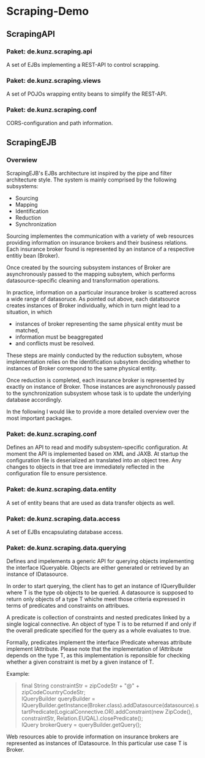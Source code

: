 # Scraping-Demo

## ScrapingAPI

### Paket: de.kunz.scraping.api

A set of EJBs implementing a REST-API to control scrapping. 

### Paket: de.kunz.scraping.views

A set of POJOs wrapping entity beans to simplify the REST-API. 

### Paket: de.kunz.scraping.conf

CORS-configuration and path information.

## ScrapingEJB

### Overwiew

ScrapingEJB's EJBs architecture ist inspired by the pipe and filter architecture style. The system is mainly comprised by the following subsystems: 

* Sourcing
* Mapping
* Identification
* Reduction 
* Synchronization 

Sourcing implementes the communication with a variety of web resources providing information on insurance brokers and their business relations. Each insurance broker found is represented by an instance of a respective entitiy bean (Broker).  

Once created by the sourcing subsystem instances of Broker are asynchronously passed to the mapping subsytem, which performs datasource-specific cleaning and transformation operations.  

In practice, information on a particular insurance broker is scattered across a wide range of datasoruce. As pointed out above, each datatsource creates instances of Broker individually, which in turn might lead to a situation, in which 

* instances of broker representing the same physical entity must be matched,
* information must be beaggregated
* and conflicts must be resolved. 

These steps are mainly conducted by the reduction subsytem, whose implementation relies on the identification subsytem deciding whether to instances of Broker correspond to the same physical entity. 

Once reduction is completed, each insurance broker is represented by exactly on instance of Broker. Those instances are asynchronously passed to the synchronization subsystem whose task is to update the underlying database accordingly. 

In the following I would like to provide a more detailed overview over the most important packages.

### Paket: de.kunz.scraping.conf

Defines an API to read and modify subsystem-specific configuration. At moment the API is implemented based on XML and JAXB. At startup the configuration file is deserialized an translated into an object tree. Any changes to objects in that tree are immediately reflected in the configuration file to ensure persistence. 

### Paket: de.kunz.scraping.data.entity

A set of entity beans that are used as data transfer objects as well. 

### Paket: de.kunz.scraping.data.access

A set of EJBs encapsulating database access. 

### Paket: de.kunz.scraping.data.querying

Defines and impelements a generic API for querying objects implementing the interface IQueryable. Objects are either generated or retrieved by an instance of IDatasource. 

In order to start querying, the client has to get an instance of IQueryBuilder<T> where T is the type ob objects to be queried. A datasource is supposed to return only objects of a type T whiche meet those criteria expressed in terms of predicates and constraints on attribues. 
  
A predicate is collection of constraints and nested predicates linked by a single logical connective. An object of type T is to be returned if and only if the overall predicate specified for the query as a whole evaluates to true.
  
Formally, predicates implement the interface IPredicate<T> whereas attribute implement IAttribute<T>. Please note that the implementation of IAttribute<T> depends on the type T, as this implementation is reponsible for checking whether a given constraint is met by a given instance of T. 

Example: 
  
>final String constraintStr = zipCodeStr + "@" + zipCodeCountryCodeStr;  
>IQueryBuilder<Broker> queryBuilder =   
>  IQueryBuilder.getInstance(Broker.class).addDatasource(datasource).startPredicate(LogicalConnective.OR).addConstraint(new ZipCode(), constraintStr, Relation.EUQAL).closePredicate();  
>IQuery<Broker> brokerQuery = queryBuilder.getQuery();  

Web resources able to provide information on insurance brokers are represented as instances of IDatasource. In this particular use case T is Broker. 
  
